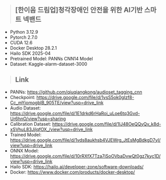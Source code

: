 > ## [한이음 드림업]청각장애인 안전을 위한 AI기반 스마트 넥밴드
- Python 3.12.9
- Pytorch 2.7.0
- CUDA 12.6
- Docker Desktop 28.2.1
- Hailo SDK 2025-04
- Pretrained Model: PANNs CNN14 Model
- Dataset: Kaggle-alarm-dataset-3000

> ## Link
- PANNs: https://github.com/qiuqiangkong/audioset_tagging_cnn
- Checkpoint: https://drive.google.com/file/d/1vsS5ok0gIzf8-Cc_mYjomogbIB_905TE/view?usp=drive_link
- Audio Dataset: https://drive.google.com/file/d/1E1drkd6rHaRoi_uLoe6tq3Gvd-Ur6hnO/view?usp=sharing
- Calibration Dataset: https://drive.google.com/file/d/1IJ48OeQQyQv_k8d-xSVhuL83JjlqfOX_/view?usp=drive_link
- Trained Model: https://drive.google.com/file/d/1vds8aukhsb4VJEWrg_JtEsMgBdkgD7yI/view?usp=drive_link
- ONNX Model: https://drive.google.com/file/d/10rRXfX7Tza7iSoOVbaDvwQt0gz7kyc1D/view?usp=drive_link
- Hailo SDK: https://hailo.ai/developer-zone/software-downloads/
- Docker: https://www.docker.com/products/docker-desktop/